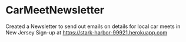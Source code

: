 # CarMeetNewsletter

Created a Newsletter to send out emails on details for local car meets in New Jersey
Sign-up at https://stark-harbor-99921.herokuapp.com
